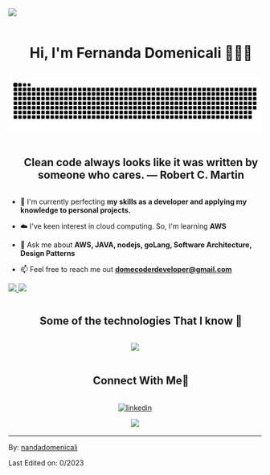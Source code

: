 <img src="https://user-images.githubusercontent.com/73097560/115834477-dbab4500-a447-11eb-908a-139a6edaec5c.gif">

<div id="user-content-toc">
  <ul align="center">
    <summary><h1 style="display: inline-block">Hi, I'm Fernanda Domenicali 👩🏻‍💻</h1></summary>
  </ul>
</div>

<div align="center">
  <img  src="https://github.com/1999AZZAR/1999AZZAR/blob/main/resources/img/grid-snake.svg"
       alt="snake" /></a>
</div>

<div id="user-content-toc">
  <ul align="center">
    <summary><h2 style="display: inline-block">Clean code always looks like it was written by someone who cares. — Robert C. Martin</h2></summary>
  </ul>
</div>

- 🌱 I'm currently perfecting **my skills as a developer and applying my knowledge to personal projects.**

- ☁️ I've keen interest in cloud computing. So, I'm learning **AWS**

- 💬 Ask me about **AWS, JAVA, nodejs, goLang, Software Architecture, Design Patterns**

- 📫 Feel free to reach me out **domecoderdeveloper@gmail.com**

<div>
<a href="https://github.com/nandadomenicali">
<img height="180em" src="https://github-readme-stats.vercel.app/api/top-langs/?username=nandadomenicali&layout=compact&langs_count=7&theme=dracula"/>
<img height="180em" src="https://github-readme-stats.vercel.app/api?username=nandadomenicali&theme=dracula&show_icons=true&count_private=true"/>
</div>   

<div id="user-content-toc">
  <ul align="center">
    <summary><h2 style="display: inline-block">Some of the technologies That I know 🚀</h2></summary>
  </ul>
</div>

<p align="center">
  <a href="https://skillicons.dev">
    <img src="https://skillicons.dev/icons?i=git,aws,java,nodejs,php,cpp,go,docker,kubernetes,spring,express,github,js,linux,mongodb,mysql,postman,py,react,ts,grafana,hibernate,jenkins,kafka,laravel,maven,nginx,postgres,sequelize,unity,vim,wordpress&perline=14" />
  </a>
</p>


<div id="user-content-toc">
  <ul align="center">
    <summary><h2 style="display: inline-block">Connect With Me🤝</h2></summary>
  </ul>
</div>

<p align="center">
<a href="https://www.linkedin.com/in/fernanda-cardoso-domenicali-83a225158/" target="blank"><img align="center" src="https://user-images.githubusercontent.com/88904952/234979284-68c11d7f-1acc-4f0c-ac78-044e1037d7b0.png" alt="linkedin" height="50" width="50" /></a>
</p>

<div align="center">
  
[![](https://visitcount.itsvg.in/api?id=1010nishant&icon=3&color=6)](https://visitcount.itsvg.in)
  
</div>

----------------------------------------------------------------------
By: [nandadomenicali](https://github.com/nandadomenicali)

Last Edited on: 0/2023